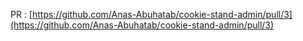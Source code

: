 PR : [https://github.com/Anas-Abuhatab/cookie-stand-admin/pull/3](https://github.com/Anas-Abuhatab/cookie-stand-admin/pull/3)